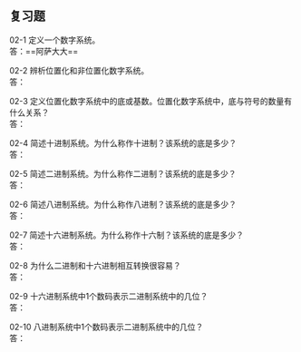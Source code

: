 ## 复习题
02-1 定义一个数字系统。  
答：==阿萨大大==

02-2 辨析位置化和非位置化数字系统。   
答：

02-3 定义位置化数字系统中的底或基数。位置化数字系统中，底与符号的数量有什么关系？   
答：

02-4 简述十进制系统。为什么称作十进制？该系统的底是多少？   
答：

02-5 简述二进制系统。为什么称作二进制？该系统的底是多少？  
答：

02-6 简述八进制系统。为什么称作八进制？该系统的底是多少？   
答：

02-7 简述十六进制系统。为什么称作十六制？该系统的底是多少？   
答：

02-8 为什么二进制和十六进制相互转换很容易？   
答：

02-9 十六进制系统中1个数码表示二进制系统中的几位？   
答：

02-10 八进制系统中1个数码表示二进制系统中的几位？   
答：
